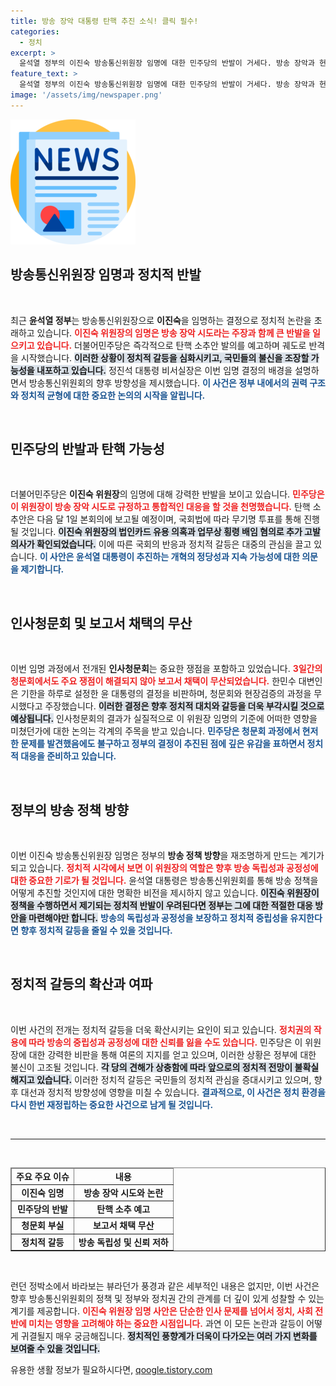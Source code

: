 ```yaml
---
title: 방송 장악 대통령 탄핵 추진 소식! 클릭 필수!
categories:
  - 정치
excerpt: >
  윤석열 정부의 이진숙 방송통신위원장 임명에 대한 민주당의 반발이 거세다. 방송 장악과 헌법 파괴 우려 속, 탄핵 소추안 발의 예고가 긴장감을 고조시키고 있다. 과연 이 갈등의 끝은 어디일까?
feature_text: >
  윤석열 정부의 이진숙 방송통신위원장 임명에 대한 민주당의 반발이 거세다. 방송 장악과 헌법 파괴 우려 속, 탄핵 소추안 발의 예고가 긴장감을 고조시키고 있다. 과연 이 갈등의 끝은 어디일까?
image: '/assets/img/newspaper.png'
---
```


<p><img src="/assets/img/newspaper.png" alt="kimp 속보" /></p>

<h2 data-ke-size="size26">방송통신위원장 임명과 정치적 반발</h2>

<p data-ke-size="size16">&nbsp;</p>

<p>최근 <strong>윤석열 정부</strong>는 방송통신위원장으로 <strong>이진숙</strong>을 임명하는 결정으로 정치적 논란을 초래하고 있습니다. <b><span style="color: #ee2323;">이진숙 위원장의 임명은 방송 장악 시도라는 주장과 함께 큰 반발을 일으키고 있습니다.</span></b> 더불어민주당은 즉각적으로 탄핵 소추안 발의를 예고하며 궤도로 반격을 시작했습니다. <b><span style="background-color: #21538527;">이러한 상황이 정치적 갈등을 심화시키고, 국민들의 불신을 조장할 가능성을 내포하고 있습니다.</span></b> 정진석 대통령 비서실장은 이번 임명 결정의 배경을 설명하면서 방송통신위원회의 향후 방향성을 제시했습니다. <b><span style="color: #1a5490;">이 사건은 정부 내에서의 권력 구조와 정치적 균형에 대한 중요한 논의의 시작을 알립니다.</span></b></p>

<p data-ke-size="size16">&nbsp;</p>

<h2 data-ke-size="size26">민주당의 반발과 탄핵 가능성</h2>

<p data-ke-size="size16">&nbsp;</p>

<p>더불어민주당은 <strong>이진숙 위원장</strong>의 임명에 대해 강력한 반발을 보이고 있습니다. <b><span style="color: #ee2323;">민주당은 이 위원장이 방송 장악 시도로 규정하고 통합적인 대응을 할 것을 천명했습니다.</span></b> 탄핵 소추안은 다음 달 1일 본회의에 보고될 예정이며, 국회법에 따라 무기명 투표를 통해 진행될 것입니다. <b><span style="background-color: #21538527;">이진숙 위원장의 법인카드 유용 의혹과 업무상 횡령 배임 혐의로 추가 고발 의사가 확인되었습니다.</span></b> 이에 따른 국회의 반응과 정치적 갈등은 대중의 관심을 끌고 있습니다. <b><span style="color: #1a5490;">이 사안은 윤석열 대통령이 추진하는 개혁의 정당성과 지속 가능성에 대한 의문을 제기합니다.</span></b></p>

<p data-ke-size="size16">&nbsp;</p>

<h2 data-ke-size="size26">인사청문회 및 보고서 채택의 무산</h2>

<p data-ke-size="size16">&nbsp;</p>

<p>이번 임명 과정에서 전개된 <strong>인사청문회</strong>는 중요한 쟁점을 포함하고 있었습니다. <b><span style="color: #ee2323;">3일간의 청문회에서도 주요 쟁점이 해결되지 않아 보고서 채택이 무산되었습니다.</span></b> 한민수 대변인은 기한을 하루로 설정한 윤 대통령의 결정을 비판하며, 청문회와 현장검증의 과정을 무시했다고 주장했습니다. <b><span style="background-color: #21538527;">이러한 결정은 향후 정치적 대치와 갈등을 더욱 부각시킬 것으로 예상됩니다.</span></b> 인사청문회의 결과가 실질적으로 이 위원장 임명의 기준에 어떠한 영향을 미쳤던가에 대한 논의는 각계의 주목을 받고 있습니다. <b><span style="color: #1a5490;">민주당은 청문회 과정에서 현저한 문제를 발견했음에도 불구하고 정부의 결정이 추진된 점에 깊은 유감을 표하면서 정치적 대응을 준비하고 있습니다.</span></b></p>

<p data-ke-size="size16">&nbsp;</p>

<h2 data-ke-size="size26">정부의 방송 정책 방향</h2>

<p data-ke-size="size16">&nbsp;</p>

<p>이번 이진숙 방송통신위원장 임명은 정부의 <strong>방송 정책 방향</strong>을 재조명하게 만드는 계기가 되고 있습니다. <b><span style="color: #ee2323;">정치적 시각에서 보면 이 위원장의 역할은 향후 방송 독립성과 공정성에 대한 중요한 기로가 될 것입니다.</span></b> 윤석열 대통령은 방송통신위원회를 통해 방송 정책을 어떻게 추진할 것인지에 대한 명확한 비전을 제시하지 않고 있습니다. <b><span style="background-color: #21538527;">이진숙 위원장이 정책을 수행하면서 제기되는 정치적 반발이 우려된다면 정부는 그에 대한 적절한 대응 방안을 마련해야만 합니다.</span></b> <b><span style="color: #1a5490;">방송의 독립성과 공정성을 보장하고 정치적 중립성을 유지한다면 향후 정치적 갈등을 줄일 수 있을 것입니다.</span></b></p>

<p data-ke-size="size16">&nbsp;</p>

<h2 data-ke-size="size26">정치적 갈등의 확산과 여파</h2>

<p data-ke-size="size16">&nbsp;</p>

<p>이번 사건의 전개는 정치적 갈등을 더욱 확산시키는 요인이 되고 있습니다. <b><span style="color: #ee2323;">정치권의 작용에 따라 방송의 중립성과 공정성에 대한 신뢰를 잃을 수도 있습니다.</span></b> 민주당은 이 위원장에 대한 강력한 비판을 통해 여론의 지지를 얻고 있으며, 이러한 상황은 정부에 대한 불신이 고조될 것입니다. <b><span style="background-color: #21538527;">각 당의 견해가 상충함에 따라 앞으로의 정치적 전망이 불확실해지고 있습니다.</span></b> 이러한 정치적 갈등은 국민들의 정치적 관심을 증대시키고 있으며, 향후 대선과 정치적 방향성에 영향을 미칠 수 있습니다. <b><span style="color: #1a5490;">결과적으로, 이 사건은 정치 환경을 다시 한번 재정립하는 중요한 사건으로 남게 될 것입니다.</span></b></p>

<p data-ke-size="size16">&nbsp;</p>

<hr>

<p data-ke-size="size16">&nbsp;</p>

<table style="width: 100%; border-collapse: collapse;" border="1">
  <thead>
    <tr>
      <td style="text-align: center; height: 17px;"><b>주요 주요 이슈</b></td>
      <td style="text-align: center; height: 17px;"><b>내용</b></td>
    </tr>
  </thead>
  <tbody>
    <tr>
      <td style="text-align: center; height: 17px;"><b>이진숙 임명</b></td>
      <td style="text-align: center; height: 17px;"><b>방송 장악 시도와 논란</b></td>
    </tr>
    <tr>
      <td style="text-align: center; height: 17px;"><b>민주당의 반발</b></td>
      <td style="text-align: center; height: 17px;"><b>탄핵 소추 예고</b></td>
    </tr>
    <tr>
      <td style="text-align: center; height: 17px;"><b>청문회 부실</b></td>
      <td style="text-align: center; height: 17px;"><b>보고서 채택 무산</b></td>
    </tr>
    <tr>
      <td style="text-align: center; height: 17px;"><b>정치적 갈등</b></td>
      <td style="text-align: center; height: 17px;"><b>방송 독립성 및 신뢰 저하</b></td>
    </tr>
  </tbody>
</table>

<p data-ke-size="size16">&nbsp;</p>

<p>런던 정박소에서 바라보는 뷰라던가 풍경과 같은 세부적인 내용은 없지만, 이번 사건은 향후 방송통신위원회의 정책 및 정부와 정치권 간의 관계를 더 깊이 있게 성찰할 수 있는 계기를 제공합니다. <b><span style="color: #ee2323;">이진숙 위원장 임명 사안은 단순한 인사 문제를 넘어서 정치, 사회 전반에 미치는 영향을 고려해야 하는 중요한 시점입니다.</span></b> 과연 이 모든 논란과 갈등이 어떻게 귀결될지 매우 궁금해집니다. <b><span style="background-color: #21538527;">정치적인 풍향계가 더욱이 다가오는 여러 가지 변화를 보여줄 수 있을 것입니다.</span></b></p>
유용한 생활 정보가 필요하시다면, <a href="https://qoogle.tistory.com" rel="dofollow">qoogle.tistory.com</a>


